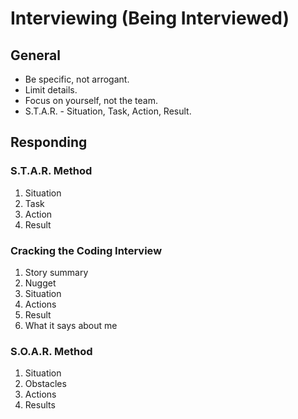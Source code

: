 # Interviewing (Being Interviewed)

## General

- Be specific, not arrogant.
- Limit details.
- Focus on yourself, not the team.
- S.T.A.R. - Situation, Task, Action, Result.

## Responding

### S.T.A.R. Method

1. Situation
2. Task
3. Action
4. Result

### Cracking the Coding Interview

1. Story summary
2. Nugget
3. Situation
4. Actions
5. Result
6. What it says about me

### S.O.A.R. Method

1.  Situation
2.  Obstacles
3.  Actions
4.  Results

